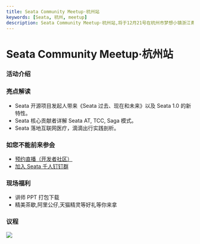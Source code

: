 ```yaml
---
title: Seata Community Meetup·杭州站
keywords: [Seata, 杭州, meetup]
description: Seata Community Meetup·杭州站,将于12月21号在杭州市梦想小镇浙江青年众创空间正式召开
---
```


# Seata Community Meetup·杭州站

### 活动介绍

### 亮点解读

- Seata 开源项目发起人带来《Seata 过去、现在和未来》以及 Seata 1.0 的新特性。
- Seata 核心贡献者详解 Seata AT, TCC, Saga 模式。
- Seata 落地互联网医疗，滴滴出行实践剖析。

### 如您不能前来参会

- [预约直播（开发者社区）](https://developer.aliyun.com/live/1760)
- [加入 Seata 千人钉钉群](http://w2wz.com/h2nb)

### 现场福利

- 讲师 PPT 打包下载
- 精美茶歇,阿里公仔,天猫精灵等好礼等你来拿

### 议程

![](https://img.alicdn.com/tfs/TB1K5nYwVP7gK0jSZFjXXc5aXXa-3175-14507.png)
